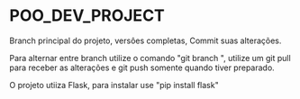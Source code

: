 # POO_DEV_PROJECT
Branch principal do projeto, versôes completas, Commit suas alterações.

Para alternar entre branch utilize o comando "git branch <nome da branch destino>", utilize um git pull para receber as alterações e git push somente quando tiver preparado.

O projeto utiiza Flask, para instalar use "pip install flask"
